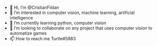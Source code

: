 - 👋 Hi, I’m @CristianFildan
- 👀 I’m interested in computer vision, machine learning, artificial intelligence
- 🌱 I’m currently learning python, computer vision
- 💞️ I’m looking to collaborate on any project that uses computer vision to automatize games
- 📫 How to reach me Turtle#5883

<!---
CristianFildan/CristianFildan is a ✨ special ✨ repository because its `README.md` (this file) appears on your GitHub profile.
You can click the Preview link to take a look at your changes.
--->
